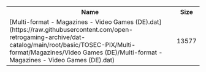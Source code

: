 <table>
<tr><th>Name</th><th>Size</th></tr>
<tr><td>[Multi-format - Magazines - Video Games (DE).dat](https://raw.githubusercontent.com/open-retrogaming-archive/dat-catalog/main/root/basic/TOSEC-PIX/Multi-format/Magazines/Video Games (DE)/Multi-format - Magazines - Video Games (DE).dat)</td><td>13577</td></tr>
</table>
